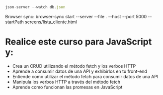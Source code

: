 ```js
json-server --watch db.json
```

Browser sync: browser-sync start --server --file . --host --port 5000 --startPath screens/lista_cliente.html
# Realice este curso para JavaScript y:
- Crea un CRUD utilizando el método fetch y los verbos HTTP<br>
- Aprende a consumir datos de una API y exhibirlos en tu front-end<br>
- Entiende como utilizar el método fetch para consumir datos de una API<br>
- Manipula los verbos HTTP a través del método fetch<br>
- Aprende como funcionan las promesas en JavaScript